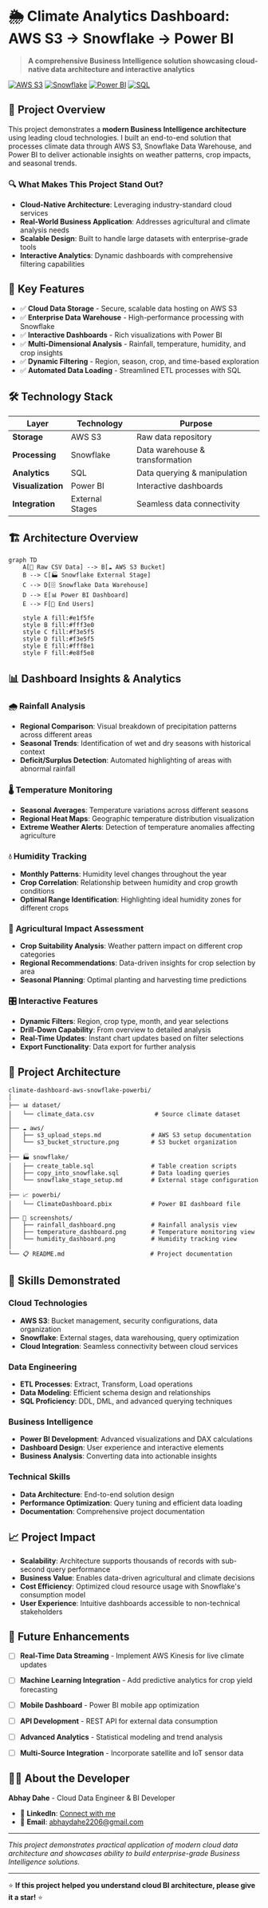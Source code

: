 # 🌦️ Climate Analytics Dashboard: AWS S3 → Snowflake → Power BI

> **A comprehensive Business Intelligence solution showcasing cloud-native data architecture and interactive analytics**

[![AWS S3](https://img.shields.io/badge/AWS-S3-orange.svg)](https://aws.amazon.com/s3/)
[![Snowflake](https://img.shields.io/badge/Snowflake-Cloud%20DW-blue.svg)](https://www.snowflake.com/)
[![Power BI](https://img.shields.io/badge/Power%20BI-Dashboard-yellow.svg)](https://powerbi.microsoft.com/)
[![SQL](https://img.shields.io/badge/SQL-Queries-red.svg)](https://www.sql.org/)

## 🎯 Project Overview

This project demonstrates a **modern Business Intelligence architecture** using leading cloud technologies. I built an end-to-end solution that processes climate data through AWS S3, Snowflake Data Warehouse, and Power BI to deliver actionable insights on weather patterns, crop impacts, and seasonal trends.

### 🔍 What Makes This Project Stand Out?
- **Cloud-Native Architecture**: Leveraging industry-standard cloud services
- **Real-World Business Application**: Addresses agricultural and climate analysis needs
- **Scalable Design**: Built to handle large datasets with enterprise-grade tools
- **Interactive Analytics**: Dynamic dashboards with comprehensive filtering capabilities

## 🚀 Key Features

- ✅ **Cloud Data Storage** - Secure, scalable data hosting on AWS S3
- ✅ **Enterprise Data Warehouse** - High-performance processing with Snowflake
- ✅ **Interactive Dashboards** - Rich visualizations with Power BI
- ✅ **Multi-Dimensional Analysis** - Rainfall, temperature, humidity, and crop insights
- ✅ **Dynamic Filtering** - Region, season, crop, and time-based exploration
- ✅ **Automated Data Loading** - Streamlined ETL processes with SQL

## 🛠️ Technology Stack

| Layer | Technology | Purpose |
|-------|------------|---------|
| **Storage** | AWS S3 | Raw data repository |
| **Processing** | Snowflake | Data warehouse & transformation |
| **Analytics** | SQL | Data querying & manipulation |
| **Visualization** | Power BI | Interactive dashboards |
| **Integration** | External Stages | Seamless data connectivity |

## 🏗️ Architecture Overview

```mermaid
graph TD
    A[📄 Raw CSV Data] --> B[☁️ AWS S3 Bucket]
    B --> C[🏭 Snowflake External Stage]
    C --> D[🗄️ Snowflake Data Warehouse]
    D --> E[📊 Power BI Dashboard]
    E --> F[👥 End Users]
    
    style A fill:#e1f5fe
    style B fill:#fff3e0
    style C fill:#f3e5f5
    style D fill:#f3e5f5
    style E fill:#fff8e1
    style F fill:#e8f5e8
```

## 📊 Dashboard Insights & Analytics

### 🌧️ **Rainfall Analysis**
- **Regional Comparison**: Visual breakdown of precipitation patterns across different areas
- **Seasonal Trends**: Identification of wet and dry seasons with historical context
- **Deficit/Surplus Detection**: Automated highlighting of areas with abnormal rainfall

### 🌡️ **Temperature Monitoring**
- **Seasonal Averages**: Temperature variations across different seasons
- **Regional Heat Maps**: Geographic temperature distribution visualization
- **Extreme Weather Alerts**: Detection of temperature anomalies affecting agriculture

### 💧 **Humidity Tracking**
- **Monthly Patterns**: Humidity level changes throughout the year
- **Crop Correlation**: Relationship between humidity and crop growth conditions
- **Optimal Range Identification**: Highlighting ideal humidity zones for different crops

### 🌾 **Agricultural Impact Assessment**
- **Crop Suitability Analysis**: Weather pattern impact on different crop categories
- **Regional Recommendations**: Data-driven insights for crop selection by area
- **Seasonal Planning**: Optimal planting and harvesting time predictions

### 🎛️ **Interactive Features**
- **Dynamic Filters**: Region, crop type, month, and year selections
- **Drill-Down Capability**: From overview to detailed analysis
- **Real-Time Updates**: Instant chart updates based on filter selections
- **Export Functionality**: Data export for further analysis

## 📁 Project Architecture

```
climate-dashboard-aws-snowflake-powerbi/
│
├── 📊 dataset/
│   └── climate_data.csv                 # Source climate dataset
│
├── ☁️ aws/
│   ├── s3_upload_steps.md              # AWS S3 setup documentation
│   └── s3_bucket_structure.png         # S3 bucket organization
│
├── 🏭 snowflake/
│   ├── create_table.sql                # Table creation scripts
│   ├── copy_into_snowflake.sql         # Data loading queries
│   └── snowflake_stage_setup.md        # External stage configuration
│
├── 📈 powerbi/
│   └── ClimateDashboard.pbix           # Power BI dashboard file
│
├── 📸 screenshots/
│   ├── rainfall_dashboard.png          # Rainfall analysis view
│   ├── temperature_dashboard.png       # Temperature monitoring view
│   └── humidity_dashboard.png          # Humidity tracking view
│
└── 📋 README.md                        # Project documentation
```


## 🎯 Skills Demonstrated

### **Cloud Technologies**
- **AWS S3**: Bucket management, security configurations, data organization
- **Snowflake**: External stages, data warehousing, query optimization
- **Cloud Integration**: Seamless connectivity between cloud services

### **Data Engineering**
- **ETL Processes**: Extract, Transform, Load operations
- **Data Modeling**: Efficient schema design and relationships
- **SQL Proficiency**: DDL, DML, and advanced querying techniques

### **Business Intelligence**
- **Power BI Development**: Advanced visualizations and DAX calculations
- **Dashboard Design**: User experience and interactive elements
- **Business Analysis**: Converting data into actionable insights

### **Technical Skills**
- **Data Architecture**: End-to-end solution design
- **Performance Optimization**: Query tuning and efficient data loading
- **Documentation**: Comprehensive project documentation

## 📈 Project Impact

- **Scalability**: Architecture supports thousands of records with sub-second query performance
- **Business Value**: Enables data-driven agricultural and climate decisions
- **Cost Efficiency**: Optimized cloud resource usage with Snowflake's consumption model
- **User Experience**: Intuitive dashboards accessible to non-technical stakeholders

## 🚀 Future Enhancements

- [ ] **Real-Time Data Streaming** - Implement AWS Kinesis for live climate updates
- [ ] **Machine Learning Integration** - Add predictive analytics for crop yield forecasting
- [ ] **Mobile Dashboard** - Power BI mobile app optimization
- [ ] **API Development** - REST API for external data consumption
- [ ] **Advanced Analytics** - Statistical modeling and trend analysis
- [ ] **Multi-Source Integration** - Incorporate satellite and IoT sensor data



## 👨‍💻 About the Developer

**Abhay Dahe** - Cloud Data Engineer & BI Developer

- 🔗 **LinkedIn**: [Connect with me](https://linkedin.com/in/abhay-dahe)
- 📧 **Email**: [abhaydahe2206@gmail.com](abhaydahe2206@gmail.com)

---


*This project demonstrates practical application of modern cloud data architecture and showcases ability to build enterprise-grade Business Intelligence solutions.*

---

⭐ **If this project helped you understand cloud BI architecture, please give it a star!** ⭐

